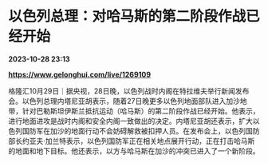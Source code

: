 # 以色列总理：对哈马斯的第二阶段作战已经开始

**2023-10-28 23:13**

**https://www.gelonghui.com/live/1269109**

格隆汇10月29日｜据央视，28日晚，以色列战时内阁在特拉维夫举行新闻发布会。以色列总理内塔尼亚胡表示，随着27日晚更多以色列地面部队进入加沙地带，针对巴勒斯坦伊斯兰抵抗运动（哈马斯）的第二阶段作战已经开始。他表示，进行地面进攻是战时内阁和安全内阁一致做出的决定。内塔尼亚胡还表示，扩大以色列国防军在加沙的地面行动不会妨碍解救被扣押人员。在发布会上，以色列国防部长约亚夫·加兰特表示，以色列国防军正在相关地点展开行动，正在打击哈马斯的地面和地下目标。他还表示，以方与哈马斯在加沙的冲突已进入了一个新阶段。